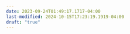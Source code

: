 ```yaml
---
date: 2023-09-24T01:49:17.1717-04:00
last-modified: 2024-10-15T17:23:19.1919-04:00
draft: "true"
---
```

